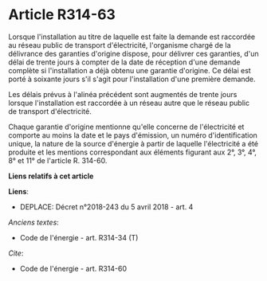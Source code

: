 # Article R314-63

Lorsque l'installation au titre de laquelle est faite la demande est raccordée au réseau public de transport d'électricité,
l'organisme chargé de la délivrance des garanties d'origine dispose, pour délivrer ces garanties, d'un délai de trente jours
à compter de la date de réception d'une demande complète si l'installation a déjà obtenu une garantie d'origine. Ce délai est
porté à soixante jours s'il s'agit pour l'installation d'une première demande. 

Les délais prévus à l'alinéa précédent sont augmentés de trente jours lorsque l'installation est raccordée à un réseau autre
que le réseau public de transport d'électricité. 

Chaque garantie d'origine mentionne qu'elle concerne de l'électricité et comporte au moins la date et le pays d'émission, un
numéro d'identification unique, la nature de la source d'énergie à partir de laquelle l'électricité a été produite et les
mentions correspondant aux éléments figurant aux 2°, 3°, 4°, 8° et 11° de l'article R. 314-60.

**Liens relatifs à cet article**

**Liens**:

  - DEPLACE: Décret n°2018-243 du 5 avril 2018 - art. 4

_Anciens textes_:

  - Code de l'énergie - art. R314-34 (T)

_Cite_:

  - Code de l'énergie - art. R314-60
